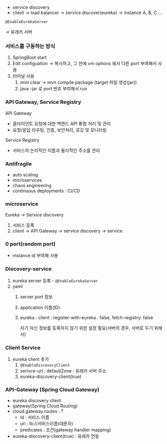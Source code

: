 - service discovery
- client → load balancer → service discover(eureka) → instance A, B, C …

`@EnableEurekaServer`

→ 유레카 서버

### 서비스를 구동하는 방식

1. SpringBoot start
2. Edit configuation → 복사하고, 그 안에 vm options 에서 다른 port 부여해서 사용
3. 터미널 사용
    1. mvn clear → mvn compile package (target 파일 생성(jar))
    2. java -jar 로 port 번호 부여해서 run

### API Gateway, Service Registry

API Gateway 

- 클라이언트 요청에 대한 백엔드 API 통합 처리 및 관리
- 요청/응답 라우팅, 인증, 보안처리, 로깅 및 모니터링

Service Registry

- 서비스의 논리적인 이름과 물리적인 주소를 관리



### Antifragile

- auto scaling
- microservices
- chaos engineering
- continuous deployments : CI/CD

### microservice

Eureka → Service discovery

1. 서비스 등록
2. client → API Gateway → service discovery → service

### 0 port(random port)

- instance id 부여해 사용

### Discovery-service

1. eureka server 등록 - `@EnableEurekaServer`
2. yaml 
    1. server port 정보
    2. application 이름(ID)
    3. eureka : client : register-with-eureka : false, fetch-registry: false
        
        자기 자신 정보를 등록하지 않기 위한 설정 필요(서버의 경우, 서버로 두기 위해서)
        
    

### Client Service

1. eureka client 추가
    1. `@EnableDiscoveryClient`
    2. serivce-url : defaultZone : 유레카 서버 주소
    3. eureka-discovery-client(true) 

### API-Gateway (Spring Cloud Gateway)

- eureka discovery client
- gateway(Spring Cloud Routing)
- cloud.gateway.routes : ?
    - id : 서비스 이름
    - uri : lb://서비스이름(대문자)
    - predicates : 조건(gateway handler mapping)
- eureka-discovery-client(true) : 유레카 연동

